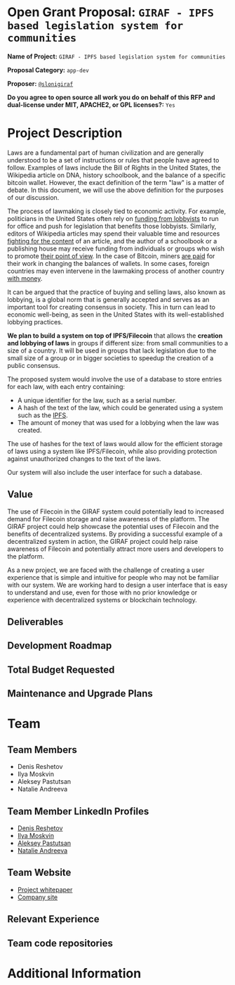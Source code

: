 # Open Grant Proposal: `GIRAF - IPFS based legislation system for communities`

**Name of Project:** `GIRAF - IPFS based legislation system for communities`

**Proposal Category:** `app-dev`

**Proposer:** [`@slonigiraf`](https://github.com/slonigiraf/)

**Do you agree to open source all work you do on behalf of this RFP and dual-license under MIT, APACHE2, or GPL licenses?:** `Yes`

# Project Description

Laws are a fundamental part of human civilization and are generally understood to be a set of instructions or rules that people have agreed to follow. Examples of laws include the Bill of Rights in the United States, the Wikipedia article on DNA, history schoolbook, and the balance of a specific bitcoin wallet. However, the exact definition of the term "law" is a matter of debate. In this document, we will use the above definition for the purposes of our discussion.

The process of lawmaking is closely tied to economic activity. For example, politicians in the United States often rely on [funding from lobbyists](https://en.wikipedia.org/wiki/Lobbying_in_the_United_States) to run for office and push for legislation that benefits those lobbyists. Similarly, editors of Wikipedia articles may spend their valuable time and resources [fighting for the content](https://en.wikipedia.org/wiki/Wikipedia:Edit_warring) of an article, and the author of a schoolbook or a publishing house may receive funding from individuals or groups who wish to promote [their point of view](https://meduza.io/feature/2019/10/21/ministerstvo-prosveschenie). In the case of Bitcoin, miners [are paid](https://bitcoin.org/bitcoin.pdf) for their work in changing the balances of wallets. In some cases, foreign countries may even intervene in the lawmaking process of another country [with money](https://www.reuters.com/article/politicsNews/idUSN2450753720071024).

It can be argued that the practice of buying and selling laws, also known as lobbying, is a global norm that is generally accepted and serves as an important tool for creating consensus in society. This in turn can lead to economic well-being, as seen in the United States with its well-established lobbying practices.

**We plan to build a system on top of IPFS/Filecoin** that allows the **creation and lobbying of laws** in groups if different size: from small communities to a size of a country. It will be used in groups that lack legislation due to the small size of a group or in bigger societies to speedup the creation of a public consensus.

The proposed system would involve the use of a database to store entries for each law, with each entry containing:

- A unique identifier for the law, such as a serial number.
- A hash of the text of the law, which could be generated using a system such as the [IPFS](https://ipfs.tech/).
- The amount of money that was used for a lobbying when the law was created.

The use of hashes for the text of laws would allow for the efficient storage of laws using a system like IPFS/Filecoin, while also providing protection against unauthorized changes to the text of the laws.

Our system will also include the user interface for such a database.

## Value

The use of Filecoin in the GIRAF system could potentially lead to increased demand for Filecoin storage and raise awareness of the platform. The GIRAF project could help showcase the potential uses of Filecoin and the benefits of decentralized systems. By providing a successful example of a decentralized system in action, the GIRAF project could help raise awareness of Filecoin and potentially attract more users and developers to the platform.

As a new project, we are faced with the challenge of creating a user experience that is simple and intuitive for people who may not be familiar with our system. We are working hard to design a user interface that is easy to understand and use, even for those with no prior knowledge or experience with decentralized systems or blockchain technology.

## Deliverables

<!-- Please describe in details what your final deliverable for this project will be. Include a specification of the project and what functionality the software will deliver when it is finished. -->

## Development Roadmap

<!-- Please break up your development work into a clear set of milestones. This section needs to be very detailed (will vary on the project, but aim for around 2 pages for this section). -->

<!-- For each milestone, please describe: -->
<!-- - The software functionality that we can expect after the completion of each milestone. This should be detailed enough that it can be used to ensure that the software meets the specification you outlined in the Deliverables. -->
<!-- - How many people will be working on each milestone and their roles -->
<!-- - The amount of funding required for each milestone -->
<!-- - How much time this milestone will take to achieve (using real dates) -->

## Total Budget Requested

<!--Sum up the total requested budget across all milestones, and include that figure here. Also, please include a budget breakdown to specify how you are planning to spend these funds. -->

## Maintenance and Upgrade Plans

<!-- Specify your team's long-term plans to maintain this software and upgrade it over time. -->

# Team

## Team Members

- Denis Reshetov
- Ilya Moskvin
- Aleksey Pastutsan
- Natalie Andreeva


## Team Member LinkedIn Profiles

- [Denis Reshetov](https://www.linkedin.com/in/reshetovdenis/)
- [Ilya Moskvin](https://www.linkedin.com/in/ilya-moskvin-02794b22b/)
- [Aleksey Pastutsan](https://www.linkedin.com/in/aleksey-pastutsan-a07ab2158/)
- [Natalie Andreeva](https://www.linkedin.com/in/natalie-andreeva-4a250b56/)

## Team Website

- [Project whitepaper](https://github.com/slonigiraf/whitepaper/blob/main/giraf/ENG.md)
- [Company site](https://slonigiraf.org/)

## Relevant Experience

<!-- Please describe (in words) your team's relevant experience, and why you think you are the right team to build this project. You can cite your team's prior experience in similar domains, doing similar dev work, individual team members' backgrounds, etc. -->

## Team code repositories

<!-- Please provide links to your team's prior code repos for similar or related projects. -->

# Additional Information
<!-- How did you learn about the Open Grants Program? -->
<!-- Please provide the best email address for discussing the grant agreement and general next steps. -->
<!-- Please include any additional information that you think would be useful in helping us to evaluate your proposal. -->
